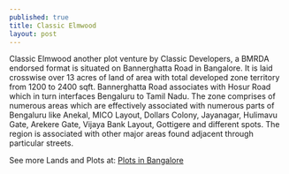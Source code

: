 ```yaml
---
published: true
title: Classic Elmwood
layout: post
---
```

Classic Elmwood another plot venture by Classic Developers, a BMRDA endorsed format is situated on Bannerghatta Road in Bangalore. It is laid crosswise over 13 acres of land of area with total developed zone territory from 1200 to 2400 sqft. 
Bannerghatta Road associates with Hosur Road which in turn interfaces Bengaluru to Tamil Nadu. The zone comprises of numerous areas which are effectively associated with numerous parts of Bengaluru like Anekal, MICO Layout, Dollars Colony, Jayanagar, Hulimavu Gate, Arekere Gate, Vijaya Bank Layout, Gottigere and different spots. The region is associated with other major areas found adjacent through particular streets.

See more Lands and Plots at:
<a href="http://www.bangalorelandplots.in/plots/"> Plots in Bangalore</a>